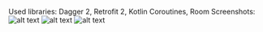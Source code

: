Used libraries: Dagger 2, Retrofit 2, Kotlin Coroutines, Room
Screenshots:<br />
![alt text](https://ibb.co/r0F88SR)
![alt text](https://ibb.co/TRj9tw0)
![alt text](https://ibb.co/gdP1wYp)
